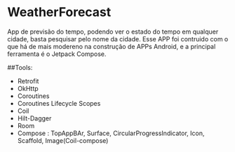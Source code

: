 # WeatherForecast
App de previsão do tempo, podendo ver o estado do tempo em qualquer cidade, basta pesquisar pelo nome da cidade. Esse APP foi contruido com o que há de mais modereno na construção de APPs Android, e a principal ferramenta é o Jetpack Compose.

##Tools:
* Retrofit
* OkHttp
* Coroutines
* Coroutines Lifecycle Scopes
* Coil
* Hilt-Dagger
* Room
* Compose : TopAppBAr, Surface, CircularProgressIndicator, Icon, Scaffold, Image(Coil-compose)

